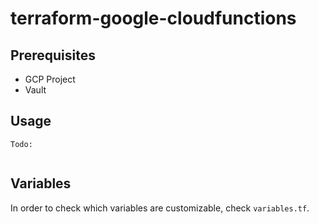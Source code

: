 # terraform-google-cloudfunctions

## Prerequisites

* GCP Project
* Vault

## Usage

```hcl-terraform
Todo: 


```

## Variables

In order to check which variables are customizable, check `variables.tf`.
